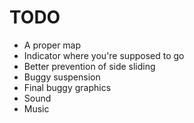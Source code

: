 # TODO
- A proper map
- Indicator where you're supposed to go
- Better prevention of side sliding
- Buggy suspension
- Final buggy graphics
- Sound
- Music